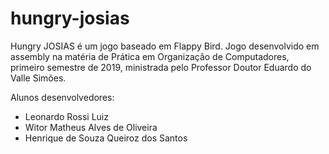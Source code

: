 # hungry-josias

Hungry JOSIAS é um jogo baseado em Flappy Bird.
Jogo desenvolvido em assembly na matéria de Prática em Organização de Computadores, primeiro semestre de 2019, ministrada pelo Professor Doutor Eduardo do Valle Simões.

Alunos desenvolvedores:
  - Leonardo Rossi Luiz
  - Witor Matheus Alves de Oliveira
  - Henrique de Souza Queiroz dos Santos
